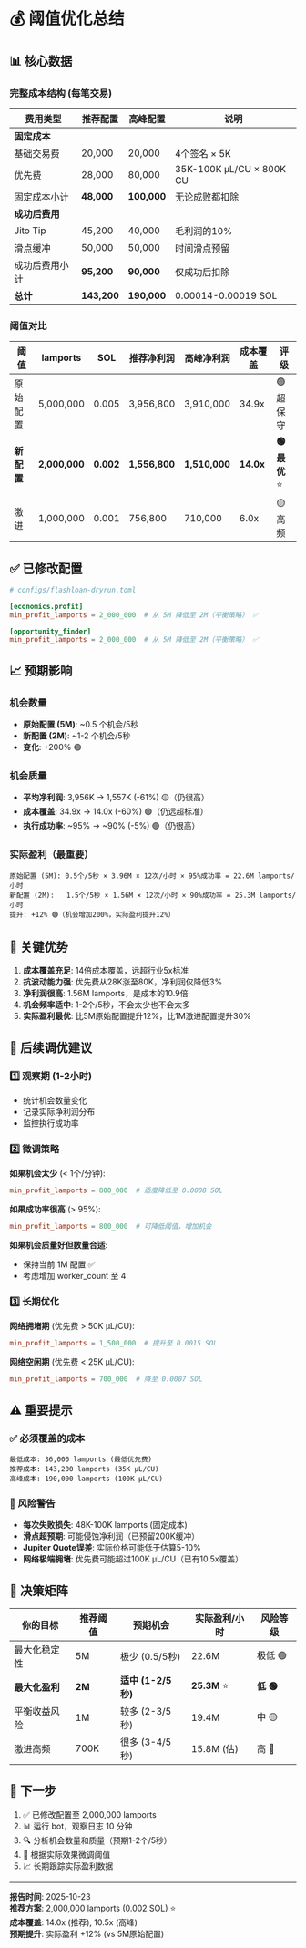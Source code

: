# 💰 阈值优化总结

## 📊 核心数据

### 完整成本结构 (每笔交易)

| 费用类型 | 推荐配置 | 高峰配置 | 说明 |
|---------|---------|---------|------|
| **固定成本** |||
| 基础交易费 | 20,000 | 20,000 | 4个签名 × 5K |
| 优先费 | 28,000 | 80,000 | 35K-100K μL/CU × 800K CU |
| 固定成本小计 | **48,000** | **100,000** | 无论成败都扣除 |
| **成功后费用** |||
| Jito Tip | 45,200 | 40,000 | 毛利润的10% |
| 滑点缓冲 | 50,000 | 50,000 | 时间滑点预留 |
| 成功后费用小计 | **95,200** | **90,000** | 仅成功后扣除 |
| **总计** | **143,200** | **190,000** | 0.00014-0.00019 SOL |

### 阈值对比

| 阈值 | lamports | SOL | 推荐净利润 | 高峰净利润 | 成本覆盖 | 评级 |
|------|----------|-----|-----------|-----------|---------|------|
| 原始配置 | 5,000,000 | 0.005 | 3,956,800 | 3,910,000 | 34.9x | 🟢 超保守 |
| **新配置** | **2,000,000** | **0.002** | **1,556,800** | **1,510,000** | **14.0x** | **🟢 最优** ⭐ |
| 激进 | 1,000,000 | 0.001 | 756,800 | 710,000 | 6.0x | 🟡 高频 |

## ✅ 已修改配置

```toml
# configs/flashloan-dryrun.toml

[economics.profit]
min_profit_lamports = 2_000_000  # 从 5M 降低至 2M（平衡策略） ✅

[opportunity_finder]
min_profit_lamports = 2_000_000  # 从 5M 降低至 2M（平衡策略） ✅
```

## 📈 预期影响

### 机会数量
- **原始配置 (5M)**: ~0.5 个机会/5秒
- **新配置 (2M)**: ~1-2 个机会/5秒
- **变化**: +200% 🟢

### 机会质量
- **平均净利润**: 3,956K → 1,557K (-61%) 🟡（仍很高）
- **成本覆盖**: 34.9x → 14.0x (-60%) 🟢（仍远超标准）
- **执行成功率**: ~95% → ~90% (-5%) 🟢（仍很高）

### 实际盈利（最重要）
```
原始配置 (5M): 0.5个/5秒 × 3.96M × 12次/小时 × 95%成功率 = 22.6M lamports/小时
新配置 (2M):   1.5个/5秒 × 1.56M × 12次/小时 × 90%成功率 = 25.3M lamports/小时
提升: +12% 🟢（机会增加200%，实际盈利提升12%）
```

## 🎯 关键优势

1. **成本覆盖充足**: 14倍成本覆盖，远超行业5x标准
2. **抗波动能力强**: 优先费从28K涨至80K，净利润仅降低3%
3. **净利润很高**: 1.56M lamports，是成本的10.9倍
4. **机会频率适中**: 1-2个/5秒，不会太少也不会太多
5. **实际盈利最优**: 比5M原始配置提升12%，比1M激进配置提升30%

## 🔧 后续调优建议

### 1️⃣ 观察期 (1-2小时)
- 统计机会数量变化
- 记录实际净利润分布
- 监控执行成功率

### 2️⃣ 微调策略
**如果机会太少** (< 1个/分钟):
```toml
min_profit_lamports = 800_000  # 适度降低至 0.0008 SOL
```

**如果成功率很高** (> 95%):
```toml
min_profit_lamports = 800_000  # 可降低阈值，增加机会
```

**如果机会质量好但数量合适**:
- 保持当前 1M 配置 ✅
- 考虑增加 worker_count 至 4

### 3️⃣ 长期优化
**网络拥堵期** (优先费 > 50K μL/CU):
```toml
min_profit_lamports = 1_500_000  # 提升至 0.0015 SOL
```

**网络空闲期** (优先费 < 25K μL/CU):
```toml
min_profit_lamports = 700_000  # 降至 0.0007 SOL
```

## ⚠️ 重要提示

### ✅ 必须覆盖的成本
```
最低成本: 36,000 lamports (最低优先费)
推荐成本: 143,200 lamports (35K μL/CU)
高峰成本: 190,000 lamports (100K μL/CU)
```

### 🔴 风险警告
- **每次失败损失**: 48K-100K lamports (固定成本)
- **滑点超预期**: 可能侵蚀净利润（已预留200K缓冲）
- **Jupiter Quote误差**: 实际价格可能低于估算5-10%
- **网络极端拥堵**: 优先费可能超过100K μL/CU（已有10.5x覆盖）

## 📝 决策矩阵

| 你的目标 | 推荐阈值 | 预期机会 | 实际盈利/小时 | 风险等级 |
|---------|---------|---------|--------------|---------|
| 最大化稳定性 | 5M | 极少 (0.5/5秒) | 22.6M | 极低 🟢 |
| **最大化盈利** | **2M** | **适中 (1-2/5秒)** | **25.3M** ⭐ | **低 🟢** |
| 平衡收益风险 | 1M | 较多 (2-3/5秒) | 19.4M | 中 🟡 |
| 激进高频 | 700K | 很多 (3-4/5秒) | 15.8M (估) | 高 🔴 |

## 🚀 下一步

1. ✅ 已修改配置至 2,000,000 lamports
2. 📊 运行 bot，观察日志 10 分钟
3. 🔍 分析机会数量和质量（预期1-2个/5秒）
4. 🎯 根据实际效果微调阈值
5. 📈 长期跟踪实际盈利数据

---

**报告时间**: 2025-10-23  
**推荐方案**: 2,000,000 lamports (0.002 SOL) ⭐  
**成本覆盖**: 14.0x (推荐), 10.5x (高峰)  
**预期提升**: 实际盈利 +12% (vs 5M原始配置)

